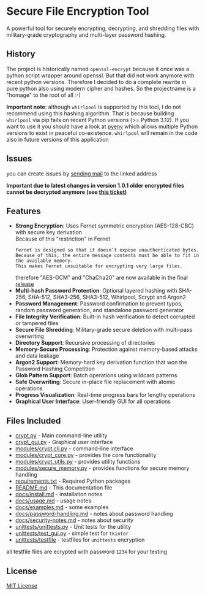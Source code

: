 # Secure File Encryption Tool
A powerful tool for securely encrypting, decrypting, and shredding files with military-grade cryptography and multi-layer password hashing.
## History
The project is historically named `openssl-encrypt` because it once was a python script wrapper around openssl. But that did not work anymore with recent python versions.
Therefore I decided to do a complete rewrite in pure python also using modern cipher and hashes. So the projectname is a "homage" to the root of all :-)

**Important note**: although `whirlpool` is supported by this tool, I do not recommend using this hashing algorithm. That is because building `whirlpool` via pip fails on recent Python versions (>= Python 3.12). If you want to use it you should have a look at [pyenv](https://github.com/pyenv/pyenv) which allows multiple Python versions to exist in peaceful co-existence. `whirlpool` will remain in the code also in future versions of this application
## Issues
you can create issues by [sending mail](mailto:issue+world-openssl-encrypt-2-issue-+gitlab@rm-rf.ch) to the linked address

**Important due to latest changes in version 1.0.1 older encrypted files cannot be decrypted anymore (see [this ticket](https://gitlab.rm-rf.ch/world/openssl_encrypt/-/issues/10))**
## Features
- **Strong Encryption**: Uses Fernet symmetric encryption (AES-128-CBC) with secure key derivation \
  Because of this "restriction" in Fernet
  ```
  Fernet is designed so that it doesn’t expose unauthenticated bytes. 
  Because of this, the entire message contents must be able to fit in the available memory. 
  This makes Fernet unsuitable for encrypting very large files.
  ```
  therefore "AES-GCM" and "ChaCha20" are now available in the final [release](https://gitlab.rm-rf.ch/world/openssl_encrypt/-/tree/v1.0)
- **Multi-hash Password Protection**: Optional layered hashing with SHA-256, SHA-512, SHA3-256, SHA3-512, Whirlpool, Scrypt and Argon2
- **Password Management**: Password confirmation to prevent typos, random password generation, and standalone password generator
- **File Integrity Verification**: Built-in hash verification to detect corrupted or tampered files
- **Secure File Shredding**: Military-grade secure deletion with multi-pass overwriting
- **Directory Support**: Recursive processing of directories
- **Memory-Secure Processing**: Protection against memory-based attacks and data leakage
- **Argon2 Support**: Memory-hard key derivation function that won the Password Hashing Competition
- **Glob Pattern Support**: Batch operations using wildcard patterns
- **Safe Overwriting**: Secure in-place file replacement with atomic operations
- **Progress Visualization**: Real-time progress bars for lengthy operations
- **Graphical User Interface**: User-friendly GUI for all operations
## Files Included
- [crypt.py](https://gitlab.rm-rf.ch/world/openssl_encrypt/-/tree/main/openssl_encrypt/crypt.py) - Main command-line utility
- [crypt_gui.py](https://gitlab.rm-rf.ch/world/openssl_encrypt/-/tree/main/openssl_encrypt/crypt_gui.py) - Graphical user interface
- [modules/crypt.cli.py](https://gitlab.rm-rf.ch/world/openssl_encrypt/-/tree/main/openssl_encrypt/modules/crypt.cli.py) - command-line interface
- [modules/crypt_core.py](https://gitlab.rm-rf.ch/world/openssl_encrypt/-/tree/main/openssl_encrypt/modules/crypt_core.py) - provides the core functionality
- [modules/crypt_utils.py](https://gitlab.rm-rf.ch/world/openssl_encrypt/-/tree/main/openssl_encrypt/modules/crypt_utils.py) - provides utility functions
- [modules/secure_memory.py](https://gitlab.rm-rf.ch/world/openssl_encrypt/-/tree/main/openssl_encrypt/modules/secure_memory.py) - provides functions for secure memory handling
- [requirements.txt](https://gitlab.rm-rf.ch/world/openssl_encrypt/-/tree/main/openssl_encrypt/requirements.txt) - Required Python packages
- [README.md](https://gitlab.rm-rf.ch/world/openssl_encrypt/-/tree/main/openssl_encrypt/README.md) - This documentation file
- [docs/install.md](https://gitlab.rm-rf.ch/world/openssl_encrypt/-/tree/main/openssl_encrypt/docs/install.md) - installation notes
- [docs/usage.md](https://gitlab.rm-rf.ch/world/openssl_encrypt/-/tree/main/openssl_encrypt/docs/usage.md) - usage notes
- [docs/examples.md](https://gitlab.rm-rf.ch/world/openssl_encrypt/-/tree/main/openssl_encryptdocs/examples.md) - some examples
- [docs/password-handling.md](https://gitlab.rm-rf.ch/world/openssl_encrypt/-/tree/main/openssl_encrypt/docs/password-handling.md) - notes about password handling
- [docs/security-notes.md](https://gitlab.rm-rf.ch/world/openssl_encrypt/-/tree/main/openssl_encrypt/docs/security-notes.md) - notes about security
- [unittests/unittests.py](https://gitlab.rm-rf.ch/world/openssl_encrypt/-/tree/main/openssl_encrypt/unittests/unittests.py) - Unit tests for the utility
- [unittests/test_gui.py](https://gitlab.rm-rf.ch/world/openssl_encrypt/-/tree/main/openssl_encrypt/unittests/test_gui.py) - simple test for `tkinter`
- [unittests/testfile](https://gitlab.rm-rf.ch/world/openssl_encrypt/-/tree/main/openssl_encrypt/unittests/testfiles) - testfiles for `unittests` encryption

all testfile files are ecrypted with password `1234` for your testing
## License

[MIT License](LICENSE)


